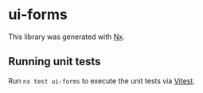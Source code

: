 # ui-forms

This library was generated with [Nx](https://nx.dev).

## Running unit tests

Run `nx test ui-forms` to execute the unit tests via [Vitest](https://vitest.dev/).
